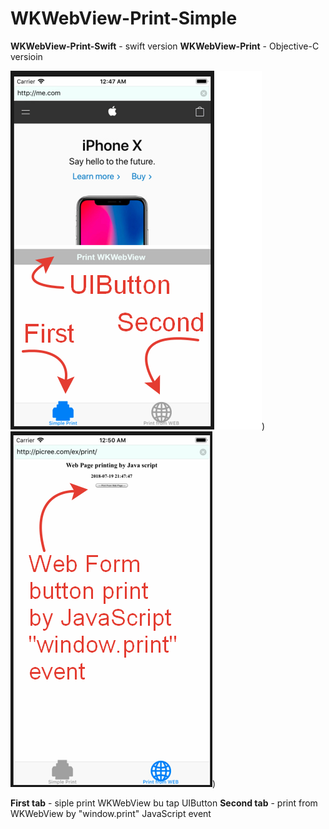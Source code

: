 # WKWebView-Print-Simple
**WKWebView-Print-Swift**	- swift version
**WKWebView-Print** - Objective-C versioin

![img1](https://github.com/sergemoskalenko/WKWebView-Print-Simple/blob/master/WKWebView-Print-01.png?raw=true)) ![img2](https://github.com/sergemoskalenko/WKWebView-Print-Simple/blob/master/WKWebView-Print-02.png?raw=true))

__First tab__ - siple print WKWebView bu tap UIButton
__Second tab__ - print from WKWebView by "window.print" JavaScript event

